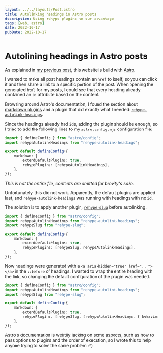 ```yaml
---
layout: ../../layouts/Post.astro
title: Autolinking headings in Astro posts
description: Using rehype plugins to our advantage
tags: [web, astro]
date: 2022-10-17
pubDate: 2022-10-17
---
```


# Autolining headings in Astro posts

As explained in [my previous post](./static-websites-are-really-cool), this
website is build with [Astro](https://astro.build/).

I wanted to make all post headings contain an `href` to itself, so you can click
it and then share a link to a specific portion of the post.  When opening the
generated `html` for my posts, I could see that every heading already contained
an `id` attribute based on the content.

Browsing around Astro's documentation, I found the section about [markdown plugins](https://docs.astro.build/en/guides/markdown-content/#markdown-plugins) 
and a plugin that did exactly what I needed:
[`rehype-autolink-headings`](https://github.com/rehypejs/rehype-autolink-headings).

Since the headings already had `id`s, adding the plugin should be enough, so I tried to add the following lines
to my `astro.config.mjs` configuration file:

```ts
import { defineConfig } from "astro/config";
import rehypeAutolinkHeadings from "rehype-autolink-headings";

export default defineConfig({
    markdown: {
        extendDefaultPlugins: true,
        rehypePlugins: [rehypeAutolinkHeadings],
    },
});
```

_This is not the entire file, contents are omitted for brevity's sake._

Unfortunately, this did not work. Apparently, the default plugins are applied last, and `rehype-autolink-headings` was running with headings with no `id`.

The solution is to apply another plugin, [`rehype-slug`](https://github.com/rehypejs/rehype-slug) before autolinking.

```ts
import { defineConfig } from "astro/config";
import rehypeAutolinkHeadings from "rehype-autolink-headings";
import rehypeSlug from "rehype-slug";

export default defineConfig({
    markdown: {
        extendDefaultPlugins: true,
        rehypePlugins: [rehypeSlug, rehypeAutolinkHeadings],
    },
});
```

Now headings were generated with a `<a aria-hidden="true" href="..."></a>` in the `::before` of headings. I wanted to wrap the entire heading with the link, so changing the default configuration of the plugin was needed.

```ts
import { defineConfig } from "astro/config";
import rehypeAutolinkHeadings from "rehype-autolink-headings";
import rehypeSlug from "rehype-slug";

export default defineConfig({
    markdown: {
        extendDefaultPlugins: true,
        rehypePlugins: [rehypeSlug, [rehypeAutolinkHeadings, { behavior: "wrap" }]],
    },
});
```

Astro's documentation is weirdly lacking on some aspects, such as how to pass options to plugins and the order of execution, so I wrote this to help anyone trying to solve the same problem :^)
